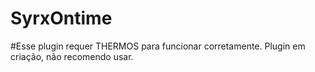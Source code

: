 # SyrxOntime
#Esse plugin requer THERMOS para funcionar corretamente.
Plugin em criação, não recomendo usar.
